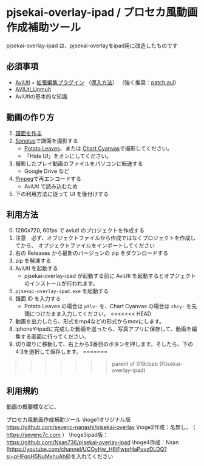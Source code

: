 # pjsekai-overlay-ipad / プロセカ風動画作成補助ツール

pjsekai-overlay-ipad は、pjsekai-overlayをipad用に改造したものです

## 必須事項

- [AviUtl](http://spring-fragrance.mints.ne.jp/aviutl/) + [拡張編集プラグイン](http://spring-fragrance.mints.ne.jp/aviutl/) （[導入方法](https://aviutl.info/dl-innsuto-ru/)）
  （強く推奨：[patch.aul](https://scrapbox.io/ePi5131/patch.aul)）
- [AVIUtl_Unmult](https://github.com/mes51/AVIUtl_Unmult)
- AviUtlの基本的な知識

## 動画の作り方

1. [譜面を作る](https://wiki.purplepalette.net/create-charts)
2. [Sonolus](https://sonolus.com/)で譜面を撮影する
   - [Potato Leaves](https://github.com/sevenc-nanashi/potato_leaves)、または [Chart Cyanvas](https://cc.sevenc7c.com)で撮影してください。
   - 「Hide UI」をオンにしてください。
3. 撮影したプレイ動画のファイルをパソコンに転送する
   - Google Drive など
4. [ffmpeg](https://www.ffmpeg.org/)で再エンコードする
   - AviUtl で読み込むため
5. 下の利用方法に従って UI を後付けする

## 利用方法

0. 1280x720, 60fps で aviutl のプロジェクトを作成する
1. 注意　必ず、オブジェクトファイルから作成ではなくプロジェクトを作成してから、
   オブジェクトファイルをインポートしてください
2. 右の Releases から最新のバージョンの zip をダウンロードする
3. zip を解凍する
4. AviUtl を起動する
   - pjsekai-overlay-ipad が起動する前に AviUtl を起動するとオブジェクトのインストールが行われます。
5. `pjsekai-overlay-ipad.exe` を起動する
6. 譜面 ID を入力する
   - Potato Leaves の場合は `ptlv-` を、Chart Cyanvas の場合は `chcy-` を先頭につけたまま入力してください。
<<<<<<< HEAD
8. 動画を出力したら、形式をmp4などの形式からmovにします。
9. iphoneやipadに完成した動画を送ったら、写真アプリに保存して、動画を編集する画面に行ってください、
10. 切り取りに移動して、右上から3番目のボタンを押します。そしたら、下の4:3を選択して保存します。
=======
>>>>>>> parent of 018cbeb (PJsekai-overlay-ipad)

## 利用規約

動画の概要欄などに、

プロセカ風動画作成補助ツール
    \hoge1オリジナル版 https://github.com/sevenc-nanashi/pjsekai-overlay
    \hoge2作成：名無し｡ （ https://sevenc7c.com ）
    \hoge3ipad版：https://github.com/Nsan736/pjsekai-overlay-ipad
    \hoge4作成：Nsan  (https://youtube.com/channel/UCOyHw_H6jFwprHaPuvzDLDQ?si=pHFqqH5NuMxhuAh8)を入れてください

